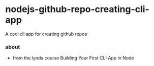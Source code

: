 # nodejs-github-repo-creating-cli-app
A cool cli app for creating github repos

### about
* from the lynda course Building Your First CLI App in Node


